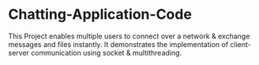 # Chatting-Application-Code
This Project enables multiple users to connect over a network &amp; exchange messages and files instantly. It demonstrates the implementation of client-server communication using socket &amp; multithreading. 
 






